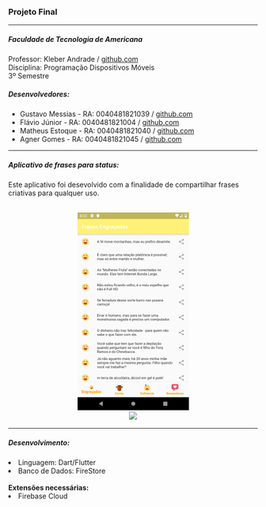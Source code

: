 
<h3>Projeto Final </h3>
<hr>
<p>
<h5>Faculdade de Tecnologia de Americana</h5>
Professor: Kleber Andrade  / <a href="http://github.com/kleberandrade">github.com</a><br>
Disciplina: Programação Dispositivos Móveis<br>
3º Semestre
<h5>Desenvolvedores:</h5>
<ul>
    <li>Gustavo Messias - RA: 0040481821039 / <a href="http://github.com/gustavomgs">github.com</a></li>
    <li>Flávio Júnior - RA: 0040481821004 / <a href="http://github.com/jrflavio">github.com</a></li>
    <li>Matheus Estoque - RA: 0040481821040 / <a href="http://github.com/matheusestoquenuness">github.com</a></li>
    <li>Agner Gomes - RA: 0040481821045 / <a href="http://github.com/agnergr11">github.com</a></li>
</ul>
</p>
<hr>
<p><h5>Aplicativo de frases para status:</h5>
Este aplicativo foi desevolvido com a finalidade de compartilhar frases criativas para qualquer uso.
<br><br>
<p align="center">
<img  src="https://github.com/gustavomgs/Projeto-Final-DispositivosMoveis/blob/master/images/img1.png" height="400">
<br>
<a href="https://play.google.com/store/apps/details?id=com.estoquesoluction.lowcarb" target="_blank"><img src="https://4.bp.blogspot.com/-1LBva3U1LCI/W6kL2pl9ZYI/AAAAAAAAFys/grkBZRKkAWE1eLAh6DPffThJ7gP__SREACLcBGAs/s1600/play_logo_16_9%2B%25285%2529.png" height="100"></a>
</p>
</p>
<hr>
<p><h5>Desenvolvimento:</h5>
<li> Linguagem: Dart/Flutter<br>
<li> Banco de Dados: FireStore<br>
<br>
<strong>Extensões necessárias:</strong><br>
<li> Firebase Cloud

</p>

<p align="center">
    
</p>

</body>




